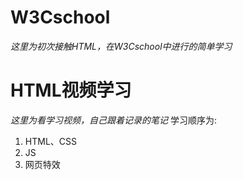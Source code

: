 # W3Cschool
*这里为初次接触HTML，在W3Cschool中进行的简单学习*

# HTML视频学习
*这里为看学习视频，自己跟着记录的笔记*
学习顺序为:
1. HTML、CSS
2. JS
3. 网页特效
